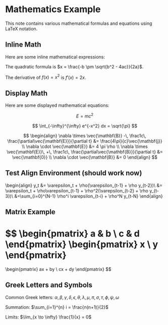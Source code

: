 # Mathematics Example

This note contains various mathematical formulas and equations using LaTeX notation.

## Inline Math

Here are some inline mathematical expressions:

The quadratic formula is $x = \frac{-b \pm \sqrt{b^2 - 4ac}}{2a}$.

The derivative of $f(x) = x^2$ is $f'(x) = 2x$.

## Display Math

Here are some displayed mathematical equations:

$$
E = mc^2
$$

$$
\int_{-\infty}^{\infty} e^{-x^2} dx = \sqrt{\pi}
$$

$$
\begin{align}
\nabla \times \vec{\mathbf{B}} -\, \frac1c\, \frac{\partial\vec{\mathbf{E}}}{\partial t} &= \frac{4\pi}{c}\vec{\mathbf{j}} \\
\nabla \cdot \vec{\mathbf{E}} &= 4 \pi \rho \\
\nabla \times \vec{\mathbf{E}}\, +\, \frac1c\, \frac{\partial\vec{\mathbf{B}}}{\partial t} &= \vec{\mathbf{0}} \\
\nabla \cdot \vec{\mathbf{B}} &= 0
\end{align}
$$

## Test Align Environment (should work now)

\begin{align}
y_t &= \varepsilon_t + \rho(\varepsilon_{t-1} + \rho y_{t-2})\\
&= \varepsilon_t + \rho\varepsilon_{t-1} + \rho^2(\varepsilon_{t-2} + \rho y_{t-3})\\
&=\sum_{i=0}^{N-1} \rho^i \varepsilon_{t-i} + \rho^N y_{t-N}
\end{align}

## Matrix Example

$$
\begin{pmatrix}
a & b \\
c & d
\end{pmatrix}
\begin{pmatrix}
x \\
y
\end{pmatrix}
=
\begin{pmatrix}
ax + by \\
cx + dy
\end{pmatrix}
$$

## Greek Letters and Symbols

Common Greek letters: $\alpha, \beta, \gamma, \delta, \epsilon, \theta, \lambda, \mu, \pi, \sigma, \tau, \phi, \psi, \omega$

Summation: $\sum_{i=1}^{n} i = \frac{n(n+1)}{2}$

Limits: $\lim_{x \to \infty} \frac{1}{x} = 0$
